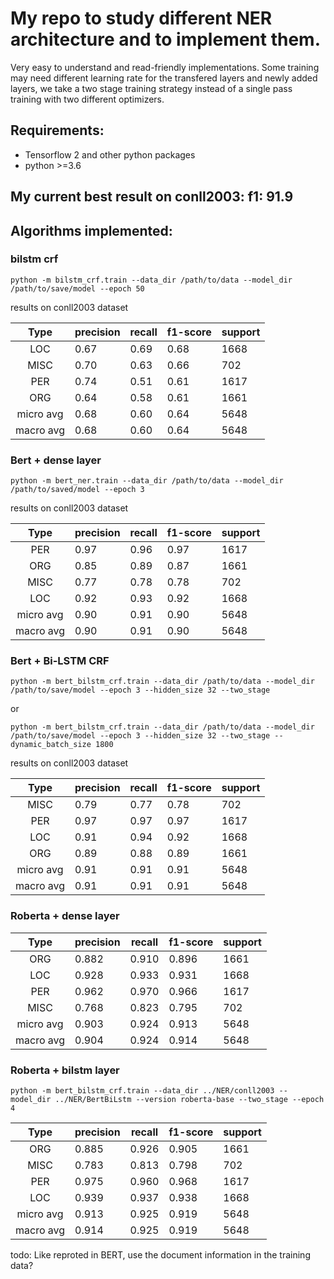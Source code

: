 # My repo to study different NER architecture and to implement them.

Very easy to understand and read-friendly implementations. Some training may need different learning rate for
the transfered layers and newly added layers, we take a two stage training strategy instead of a single pass training
with two different optimizers.


## Requirements:
* Tensorflow 2 and other python packages
* python >=3.6

## My current best result on conll2003: f1: 91.9

## Algorithms implemented:
### bilstm crf
    
    python -m bilstm_crf.train --data_dir /path/to/data --model_dir /path/to/save/model --epoch 50

results on conll2003 dataset

|  Type|precision|recall|f1-score|support|
|:---:|---------|------|--------|-------|
|  LOC|0.67|0.69|0.68|1668|
|  MISC|       0.70  |    0.63 |     0.66   |    702|
 |     PER |      0.74  |    0.51    |  0.61 |     1617|
 |     ORG  |     0.64  |    0.58     | 0.61  |    1661 |
|micro avg  |     0.68  |    0.60   |   0.64  |    5648 |
|macro avg  |     0.68  |    0.60   |   0.64  |    5648 |

### Bert + dense layer

    python -m bert_ner.train --data_dir /path/to/data --model_dir /path/to/saved/model --epoch 3

results on conll2003 dataset

| Type| precision  |  recall | f1-score |  support|
|:-----:|------------|---------|----------|---------|
|   PER    |   0.97    |  0.96   |   0.97  |    1617|
|   ORG     |  0.85 |     0.89 |     0.87   |   1661|
| MISC     |  0.77  |    0.78 |     0.78  |     702|
|  LOC   |    0.92  |    0.93  |    0.92 |     1668|
|micro avg |      0.90  |    0.91   |   0.90  |    5648|
|macro avg  |     0.90  |    0.91  |    0.90 |     5648|

### Bert + Bi-LSTM CRF

    python -m bert_bilstm_crf.train --data_dir /path/to/data --model_dir /path/to/save/model --epoch 3 --hidden_size 32 --two_stage
or 

    python -m bert_bilstm_crf.train --data_dir /path/to/data --model_dir /path/to/save/model --epoch 3 --hidden_size 32 --two_stage --dynamic_batch_size 1800

results on conll2003 dataset

| Type| precision  |  recall | f1-score |  support|
|:-----:|------------|---------|----------|---------|
|MISC   |    0.79   |   0.77  |    0.78  |     702|
 |     PER  |     0.97  |    0.97 |     0.97 |     1617|
 |     LOC  |     0.91  |    0.94 |     0.92 |     1668|
 |     ORG  |     0.89   |   0.88  |    0.89 |     1661|
|micro avg  |     0.91   |   0.91  |    0.91  |    5648|
|macro avg  |     0.91   |   0.91  |    0.91  |    5648|


### Roberta + dense layer

| Type| precision  |  recall | f1-score |  support|
|:-----:|------------|---------|----------|---------|
   |   ORG   |   0.882   |  0.910   |  0.896   |   1661|
   |   LOC   |   0.928   |  0.933   |  0.931   |   1668|
  |    PER   |   0.962  |   0.970  |   0.966  |    1617|
  |   MISC   |   0.768  |   0.823  |   0.795 |      702|
|micro avg  |    0.903  |   0.924  |   0.913  |    5648|
|macro avg  |    0.904  |   0.924  |   0.914  |    5648|


### Roberta + bilstm layer

    python -m bert_bilstm_crf.train --data_dir ../NER/conll2003 --model_dir ../NER/BertBiLstm --version roberta-base --two_stage --epoch 4

| Type| precision  |  recall | f1-score |  support|
|:-----:|------------|---------|----------|---------|
|ORG    |  0.885  |  0.926   |  0.905  |    1661|
 |    MISC  |    0.783  |   0.813   |  0.798   |    702|
 |     PER   |   0.975   |  0.960   |  0.968   |   1617|
 |     LOC   |   0.939   |  0.937   |  0.938    |  1668|
|micro avg  |    0.913  |   0.925  |   0.919    |  5648|
|macro avg   |   0.914   |  0.925   |  0.919   |   5648|


todo: Like reproted in BERT, use the document information in the training data?



